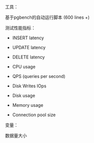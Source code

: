 工具： 

基于pgbench的自动运行脚本 (600 lines +)

测试性能指标：

* INSERT latency

* UPDATE latency

* DELETE latency

* CPU usage

* QPS (queries per second)

* Disk Writes IOps

* Disk usage

* Memory usage

* Connection pool size

变量：

数据量大小

